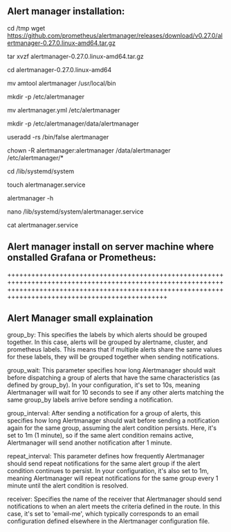## Alert manager installation:
cd /tmp
wget https://github.com/prometheus/alertmanager/releases/download/v0.27.0/alertmanager-0.27.0.linux-amd64.tar.gz

tar xvzf  alertmanager-0.27.0.linux-amd64.tar.gz

cd alertmanager-0.27.0.linux-amd64

mv amtool alertmanager /usr/local/bin

mkdir -p /etc/alertmanager

mv alertmanager.yml /etc/alertmanager

mkdir -p /etc/alertmanager/data/alertmanager

useradd -rs /bin/false alertmanager

chown -R alertmanager:alertmanager /data/alertmanager /etc/alertmanager/*

cd /lib/systemd/system

touch alertmanager.service

alertmanager -h

nano /lib/systemd/system/alertmanager.service

cat alertmanager.service





## Alert manager install on server machine where onstalled Grafana or Prometheus:
++++++++++++++++++++++++++++++++++++++++++++++++++++++++++++++++++++++++++++++++++++++++++++++++++++++++++++++++++++++++++++++++++++++++++++++++++++++++++++++++++++++++++++++++++++++++++++++++++++++++++



## Alert Manager small explaination
group_by: This specifies the labels by which alerts should be grouped together. In this case, alerts will be grouped by alertname, cluster, and prometheus labels. This means that if multiple alerts share the same values for these labels, they will be grouped together when sending notifications.

group_wait: This parameter specifies how long Alertmanager should wait before dispatching a group of alerts that have the same characteristics (as defined by group_by). In your configuration, it's set to 10s, meaning Alertmanager will wait for 10 seconds to see if any other alerts matching the same group_by labels arrive before sending a notification.

group_interval: After sending a notification for a group of alerts, this specifies how long Alertmanager should wait before sending a notification again for the same group, assuming the alert condition persists. Here, it's set to 1m (1 minute), so if the same alert condition remains active, Alertmanager will send another notification after 1 minute.

repeat_interval: This parameter defines how frequently Alertmanager should send repeat notifications for the same alert group if the alert condition continues to persist. In your configuration, it's also set to 1m, meaning Alertmanager will repeat notifications for the same group every 1 minute until the alert condition is resolved.

receiver: Specifies the name of the receiver that Alertmanager should send notifications to when an alert meets the criteria defined in the route. In this case, it's set to 'email-me', which typically corresponds to an email configuration defined elsewhere in the Alertmanager configuration file.